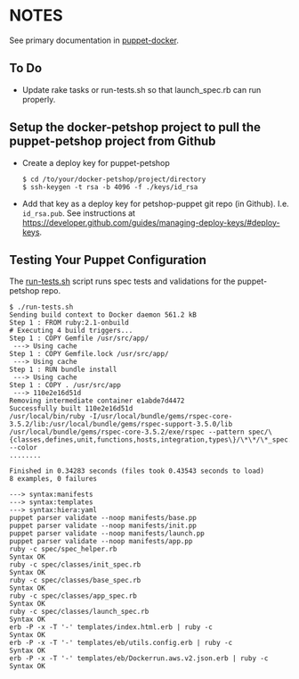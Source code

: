 # NOTES

See primary documentation in [puppet-docker](https://github.com/CU-CommunityApps/docker-petshop).

## To Do

- Update rake tasks or run-tests.sh so that launch_spec.rb can run properly.

## Setup the docker-petshop project to pull the puppet-petshop project from Github

* Create a deploy key for puppet-petshop

  ```
  $ cd /to/your/docker-petshop/project/directory
  $ ssh-keygen -t rsa -b 4096 -f ./keys/id_rsa
  ```

* Add that key as a deploy key for petshop-puppet git repo (in Github). I.e. `id_rsa.pub`. See instructions at https://developer.github.com/guides/managing-deploy-keys/#deploy-keys.


## Testing Your Puppet Configuration

The [run-tests.sh](run-tests.sh) script runs spec tests and validations for the puppet-petshop repo.

  ```
  $ ./run-tests.sh
  Sending build context to Docker daemon 561.2 kB
  Step 1 : FROM ruby:2.1-onbuild
  # Executing 4 build triggers...
  Step 1 : COPY Gemfile /usr/src/app/
   ---> Using cache
  Step 1 : COPY Gemfile.lock /usr/src/app/
   ---> Using cache
  Step 1 : RUN bundle install
   ---> Using cache
  Step 1 : COPY . /usr/src/app
   ---> 110e2e16d51d
  Removing intermediate container e1abde7d4472
  Successfully built 110e2e16d51d
  /usr/local/bin/ruby -I/usr/local/bundle/gems/rspec-core-3.5.2/lib:/usr/local/bundle/gems/rspec-support-3.5.0/lib /usr/local/bundle/gems/rspec-core-3.5.2/exe/rspec --pattern spec/\{classes,defines,unit,functions,hosts,integration,types\}/\*\*/\*_spec.rb --color
  ........

  Finished in 0.34283 seconds (files took 0.43543 seconds to load)
  8 examples, 0 failures

  ---> syntax:manifests
  ---> syntax:templates
  ---> syntax:hiera:yaml
  puppet parser validate --noop manifests/base.pp
  puppet parser validate --noop manifests/init.pp
  puppet parser validate --noop manifests/launch.pp
  puppet parser validate --noop manifests/app.pp
  ruby -c spec/spec_helper.rb
  Syntax OK
  ruby -c spec/classes/init_spec.rb
  Syntax OK
  ruby -c spec/classes/base_spec.rb
  Syntax OK
  ruby -c spec/classes/app_spec.rb
  Syntax OK
  ruby -c spec/classes/launch_spec.rb
  Syntax OK
  erb -P -x -T '-' templates/index.html.erb | ruby -c
  Syntax OK
  erb -P -x -T '-' templates/eb/utils.config.erb | ruby -c
  Syntax OK
  erb -P -x -T '-' templates/eb/Dockerrun.aws.v2.json.erb | ruby -c
  Syntax OK
  ```



